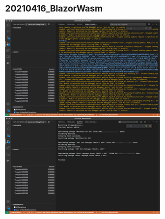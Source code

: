 # 20210416_BlazorWasm
![Running the Worker Service](https://github.com/NogueiraJr/20210416/blob/main/20210416_BlazorWASM/images/figure01.png)
![Running the Worker Service](https://github.com/NogueiraJr/20210416/blob/main/20210416_BlazorWASM/images/figure02.png)
